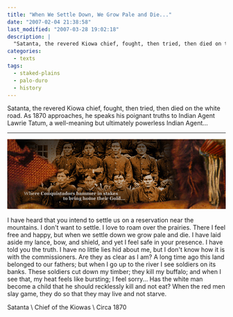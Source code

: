 ```yaml
---
title: "When We Settle Down, We Grow Pale and Die..."
date: "2007-02-04 21:38:58"
last_modified: "2007-03-28 19:02:18"
description: |
  "Satanta, the revered Kiowa chief, fought, then tried, then died on the white road. As 1870 approaches, he speaks his poignant truths to Indian Agent Lawrie Tatum, a well-meaning but ultimately powerless Indian Agent..."
categories:
  - texts
tags:
  - staked-plains
  - palo-duro
  - history   
---
```

Satanta, the revered Kiowa chief, fought, then tried, then died on the white road. As 1870 approaches, he speaks his poignant truths to Indian Agent Lawrie Tatum, a well-meaning but ultimately powerless Indian Agent...
***
![Decorative Image](/images/gallery/section_6.jpg)

I have heard that you intend to settle us on a reservation near the mountains. I don't want to settle. I love to roam over the prairies. There I feel free and happy, but when we settle down we grow pale and die. I have laid aside my lance, bow, and shield, and yet I feel safe in your presence. I have told you the truth. I have no little lies hid about me, but I don't know how it is with the commissioners. Are they as clear as I am? A long time ago this land belonged to our fathers; but when I go up to the river I see soldiers on its banks. These soldiers cut down my timber; they kill my buffalo; and when I see that, my heat feels like bursting; I feel sorry... Has the white man become a child that he should recklessly kill and not eat? When the red men slay game, they do so that they may live and not starve.

Satanta  \\
Chief of the Kiowas  \\
Circa 1870
